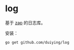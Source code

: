 # log

基于 <a href="https://github.com/uber-go/zap">zap</a> 的日志库。

安装：

```sh
go get github.com/duiying/log
```
